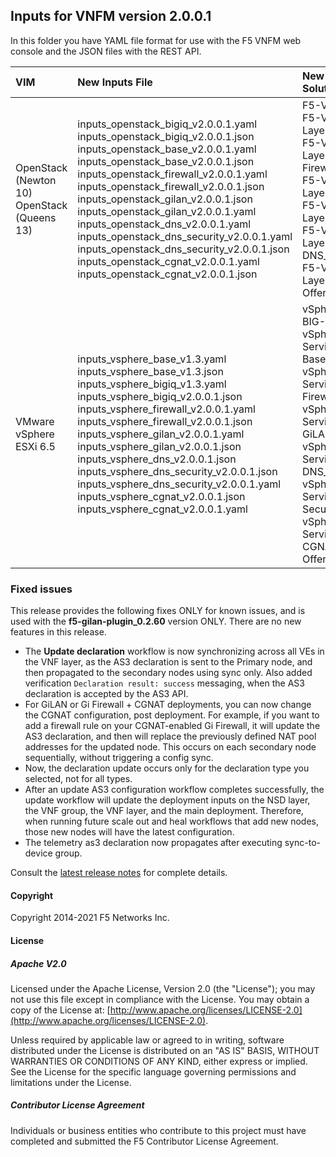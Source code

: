 ## Inputs for VNFM version 2.0.0.1

In this folder you have YAML file format for use with the F5 VNFM web console and the JSON files with the REST API.  

| VIM                       | New Inputs File                              | New Blueprint Solution         |
| :-------------------------| :--------------------------------------------| :------------------------------| 
| OpenStack (Newton 10) <br>  OpenStack (Queens 13)   | inputs_openstack_bigiq_v2.0.0.1.yaml<br>inputs_openstack_bigiq_v2.0.0.1.json<br>inputs_openstack_base_v2.0.0.1.yaml<br>inputs_openstack_base_v2.0.0.1.json <br> inputs_openstack_firewall_v2.0.0.1.yaml <br>  inputs_openstack_firewall_v2.0.0.1.json <br> inputs_openstack_gilan_v2.0.0.1.json <br> inputs_openstack_gilan_v2.0.0.1.yaml <br> inputs_openstack_dns_v2.0.0.1.yaml<br> inputs_openstack_dns_security_v2.0.0.1.yaml<br>inputs_openstack_dns_security_v2.0.0.1.json<br>inputs_openstack_cgnat_v2.0.0.1.yaml<br>inputs_openstack_cgnat_v2.0.0.1.json<br>| F5-VNF-BIG-IQ.yaml <br> F5-VNF-Service-Layer-Base_v2.0.0.1  <br> F5-VNF-Service-Layer-Firewall_v2.0.0.1<br> F5-VNF-Service-Layer-GiLAN_v2.0.0.1<br> F5-VNF-Service-Layer-DNS_v2.0.0.1<br> F5-VNF-Service-Layer-DNS_Security_v2.0.0.1<br> F5-VNF-Service-Layer-CGNAT-Offering_v2.0.0.1|
| VMware vSphere ESXi 6.5   | inputs_vsphere_base_v1.3.yaml<br>inputs_vsphere_base_v1.3.json<br>inputs_vsphere_bigiq_v1.3.yaml<br>inputs_vsphere_bigiq_v2.0.0.1.json<br>inputs_vsphere_firewall_v2.0.0.1.yaml<br>inputs_vsphere_firewall_v2.0.0.1.json<br>inputs_vsphere_gilan_v2.0.0.1.yaml<br>inputs_vsphere_gilan_v2.0.0.1.json<br>inputs_vsphere_dns_v2.0.0.1.json<br>inputs_vsphere_dns_security_v2.0.0.1.json<br>inputs_vsphere_dns_security_v2.0.0.1.yaml<br>inputs_vsphere_cgnat_v2.0.0.1.json<br>inputs_vsphere_cgnat_v2.0.0.1.yaml  | vSphere-F5-VNF-BIG-IQ.yaml <br> vSphere-F5-VNF-Service-Layer-Base_v2.0.0.1  <br> vSphere-F5-VNF-Service-Layer-Firewall_v2.0.0.1<br> vSphere-F5-VNF-Service-Layer-GiLAN_v2.0.0.1<br> vSphere-F5-VNF-Service-Layer-DNS_v2.0.0.1<br> vSphere-F5-VNF-Service-Layer-DNS-Security_v2.0.0.1<br> vSphere-F5-VNF-Service-Layer-CGNAT-Offering_v2.0.0.1.|
 

### Fixed issues

This release provides the following fixes ONLY for known issues, and is used with the **f5-gilan-plugin_0.2.60** version ONLY. There are no new features in this release. 

* The **Update declaration** workflow is now synchronizing across all VEs in the VNF layer, as the AS3 declaration is sent to the Primary node, and
then propagated to the secondary nodes using sync only. Also added verification ``Declaration result: success`` messaging, when the AS3 declaration is accepted by the AS3 API.
* For GiLAN or Gi Firewall + CGNAT deployments, you can now change the CGNAT configuration, post deployment. For example, if you want to add a firewall rule on your CGNAT-enabled Gi Firewall, it will update the AS3 declaration, and then will replace the previously defined NAT pool addresses for the updated node. This occurs on each secondary node sequentially, without triggering a config sync.
* Now, the declaration update occurs only for the declaration type you selected, not for all types.
* After an update AS3 configuration workflow completes successfully, the update workflow will update the deployment inputs on the NSD layer, the VNF group, the VNF layer, and the main deployment. Therefore, when running future scale out and heal workflows that add new nodes, those new nodes will have the latest configuration.
* The telemetry as3 declaration now propagates after executing sync-to-device group.


Consult the [latest release notes](https://clouddocs.f5.com/cloud/nfv/latest/release-notes-1.html) for complete details.

#### Copyright
Copyright 2014-2021 F5 Networks Inc.

#### License

##### Apache V2.0 
Licensed under the Apache License, Version 2.0 (the "License"); you may not use this file except in compliance with the License. You may obtain a copy of the License at: [http://www.apache.org/licenses/LICENSE-2.0](http://www.apache.org/licenses/LICENSE-2.0).

Unless required by applicable law or agreed to in writing, software distributed under the License is distributed on an "AS IS" BASIS, WITHOUT WARRANTIES OR CONDITIONS OF ANY KIND, either express or implied. See the License for the specific language governing permissions and limitations under the License.

##### Contributor License Agreement
Individuals or business entities who contribute to this project must have completed and submitted the F5 Contributor License Agreement.



[1]: https://github.com/F5Networks/f5-nfv-solutions/tree/master/supported/inputs/v1.2.1/VMware
[2]: https://github.com/F5Networks/f5-nfv-solutions/blob/master/supported/inputs/v1.2.1/OpenStack/inputs_openstack_base_v1.2.1.yaml
[3]: https://github.com/F5Networks/f5-nfv-solutions/blob/master/supported/inputs/v1.2.1/OpenStack/inputs_openstack_bigiq_v1.2.1.yaml
[4]: https://github.com/F5Networks/f5-nfv-solutions/tree/master/supported/inputs/v1.2.1/OpenStack
[5]: https://github.com/F5Networks/f5-nfv-solutions/tree/master/supported/blueprints/base/v1.2.1
[6]: https://github.com/F5Networks/f5-nfv-solutions/tree/master/supported/blueprints/big-iq/v1.2.1
[7]: https://github.com/F5Networks/f5-nfv-solutions/tree/master/supported/inputs/v1.2.1/OpenStack
